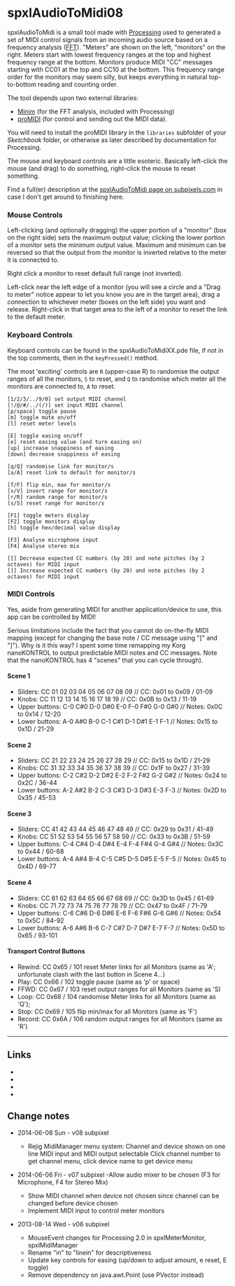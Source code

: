 # spxlAudioToMidi08spxlAudioToMidi is a small tool made with [Processing](http://www.processing.org/ "Processing language and development environemnt") used to generated a set of MIDI control signals from an incoming audio sourcebased on a frequency analysis ([FFT](http://en.wikipedia.org/wiki/FFT "Fast Fourier Transform")). "Meters" are shown on the left, "monitors" on the right. Meters start with lowest frequency rangesat the top and highest frequency range at the bottom. Monitors produce MIDI "CC" messages starting with CC01 at the top and CC10 at the bottom.This frequency range order for the monitors may seem silly, but keeps everything in natural top-to-bottom reading and counting order.The tool depends upon two external libraries:* [Minim](http://code.compartmental.net/tools/minim/ "Minim audio library for Processing") (for the FFT analysis, included with Processing)* [proMIDI](http://creativecomputing.cc/p5libs/promidi/ "proMIDI library for Processing by Christian Riekoff") (for control and sending out the MIDI data).You will need to install the proMIDI library in the `libraries` subfolder of your *Sketchbook* folder, or otherwiseas later described by documentation for Processing.The mouse and keyboard controls are a little esoteric. Basically left-click the mouse (and drag) to do something,right-click the mouse to reset something.Find a full(er) description at the [spxlAudioToMidi page on subpixels.com](http://subpixels.com/processing/spxlAudioToMidi/)in case I don't get around to finishing here.### Mouse ControlsLeft-clicking (and optionally dragging) the upper portion of a "monitor" (box on the right side) sets the maximumoutput value; clicking the lower portion of a monitor sets the minimum output value. Maximum and minimum can bereversed so that the output from the monitor is inverted relative to the meter it is connected to.Right click a monitor to reset default full range (not inverted).Left-click near the left edge of a monitor (you will see a circle and a "Drag to meter" notice appear to let youknow you are in the target area), drag a connection to whichever meter (boxes on the left side) you wantand release. Right-click in that target area to the left of a monitor to reset the link to the default meter.### Keyboard ControlsKeyboard controls can be found in the spxlAudioToMidiXX.pde file, if not in the top comments, then in the `keyPressed()` method.The most 'exciting' controls are `R` (upper-case R) to randomise the output ranges of all the monitors, `S` to reset,and `Q` to randomise which meter all the monitors are connected to, `A` to reset.	[1/2/3/../9/0] set output MIDI channel	[!/@/#/../(/)] set input MIDI channel	[p/space] toggle pause	[m] toggle mute on/off	[l] reset meter levels	[E] toggle easing on/off	[e] reset easing value (and turn easing on)	[up] increase snappiness of easing	[down] decrease snappiness of easing	[q/Q] randomise link for monitor/s	[a/A] reset link to default for monitor/s	[f/F] flip min, max for monitor/s	[v/V] invert range for monitor/s	[r/R] random range for monitor/s	[s/S] reset range for monitor/s	[F1] toggle meters display	[F2] toggle monitors display	[h] toggle hex/decimal value display	[F3] Analyse microphone input	[F4] Analyse stereo mix	[[] Decrease expected CC numbers (by 20) and note pitches (by 2 octaves) for MIDI input	[]] Increase expected CC numbers (by 20) and note pitches (by 2 octaves) for MIDI input### MIDI ControlsYes, aside from generating MIDI for another application/device to use, this app can be controlled by MIDI!Serious limitations include the fact that you cannot do on-the-fly MIDI mapping (except for changing the base note / CC message using "[" and "]").Why is it this way? I spent some time remapping my Korg nanoKONTROL to output predictable MIDI notes and CC messages. Note that the nanoKONTROL has 4 "scenes" that you can cycle through).#### Scene 1* Sliders: CC	 01  02  03  04  05  06  07  08  09   //  CC:    0x01 to 0x09 / 01-09* Knobs:   CC    11  12  13  14  15  16  17  18  19   //  CC:    0x0B to 0x13 / 11-19* Upper buttons: C-0 C#0 D-0 D#0 E-0 F-0 F#0 G-0 G#0  //  Notes: 0x0C to 0x14 / 12-20* Lower buttons: A-0 A#0 B-0 C-1 C#1 D-1 D#1 E-1 F-1  //  Notes: 0x15 to 0x1D / 21-29#### Scene 2* Sliders: CC	 21  22  23  24  25  26  27  28  29   //  CC:    0x15 to 0x1D / 21-29* Knobs:   CC    31  32  33  34  35  36  37  38  39   //  CC:    0x1F to 0x27 / 31-39* Upper buttons: C-2 C#2 D-2 D#2 E-2 F-2 F#2 G-2 G#2  //  Notes: 0x24 to 0x2C / 36-44* Lower buttons: A-2 A#2 B-2 C-3 C#3 D-3 D#3 E-3 F-3  //  Notes: 0x2D to 0x35 / 45-53#### Scene 3* Sliders: CC	 41  42  43  44  45  46  47  48  49   //  CC:    0x29 to 0x31 / 41-49 * Knobs:   CC    51  52  53  54  55  56  57  58  59   //  CC:    0x33 to 0x3B / 51-59* Upper buttons: C-4 C#4 D-4 D#4 E-4 F-4 F#4 G-4 G#4  //  Notes: 0x3C to 0x44 / 60-68* Lower buttons: A-4 A#4 B-4 C-5 C#5 D-5 D#5 E-5 F-5  //  Notes: 0x45 to 0x4D / 69-77#### Scene 4* Sliders: CC	 61  62  63  64  65  66  67  68  69   //  CC:    0x3D to 0x45 / 61-69* Knobs:   CC    71  72  73  74  75  76  77  78  79   //  CC:    0x47 to 0x4F / 71-79* Upper buttons: C-6 C#6 D-6 D#6 E-6 F-6 F#6 G-6 G#6  //  Notes: 0x54 to 0x5C / 84-92* Lower buttons: A-6 A#6 B-6 C-7 C#7 D-7 D#7 E-7 F-7  //  Notes: 0x5D to 0x65 / 93-101#### Transport Control Buttons* Rewind:  CC    0x65 / 101  reset Meter links for all Monitors (same as 'A'; unfortunate clash with the last button in Scene 4...)* Play:    CC    0x66 / 102  toggle pause (same as 'p' or space)* FFWD:    CC    0x67 / 103  reset output ranges for all Monitors (same as 'S)* Loop:    CC    0x68 / 104  randomise Meter links for all Monitors (same as 'Q');* Stop:    CC    0x69 / 105  flip min/max for all Monitors (same as 'F')* Record:  CC    0x6A / 106  random output ranges for all Monitors (same as 'R')_____## Links* [Processing]: http://www.processing.org			"Processing language and development environemnt"* [FFT]: http://en.wikipedia.org/wiki/FFT			"Fast Fourier Transform"* [Minim]: http://code.compartmental.net/tools/minim/		"Minim audio library for Processing"* [proMidi]: http://creativecomputing.cc/p5libs/promidi/	"proMIDI library for Processing by Christian Riekoff"## Change notes* 2014-06-08 Sun - v08 subpixel	- Rejig MidiManager menu system:		Channel and device shown on one line		MIDI input and MIDI output selectable		Click channel number to get channel menu, click device name to get device menu* 2014-06-06 Fri - v07 subpixel	-Allow audio mixer to be chosen (F3 for Microphone, F4 for Stereo Mix)	- Show MIDI channel when device not chosen since channel can be changed before device chosen	- Implement MIDI input to control meter monitors* 2013-08-14 Wed - v06 subpixel	- MouseEvent changes for Processing 2.0 in spxlMeterMonitor, spxlMidiManager	- Rename "in" to "linein" for descriptiveness	- Update key controls for easing (up/down to adjust amount, e reset, E toggle)	- Remove dependency on java.awt.Point (use PVector instead)
